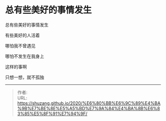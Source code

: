 # 总有些美好的事情发生


总有些美好的事情发生

有些美好的人活着

哪怕我不曾遇见

哪怕不发生在我身上

这样的事啊

只想一想，就不孤独


---

> 作者:   
> URL: https://shuzang.github.io/2020/%E6%80%BB%E6%9C%89%E4%BA%9B%E7%BE%8E%E5%A5%BD%E7%9A%84%E4%BA%8B%E6%83%85%E5%8F%91%E7%94%9F/  

